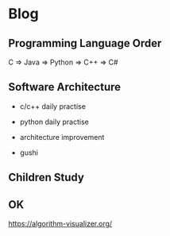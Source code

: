 # Blog

## Programming Language Order

C => Java => Python => C++ => C#

## Software Architecture


- c/c++ daily practise

- python daily practise

- architecture improvement

- gushi

## Children Study


## OK

https://algorithm-visualizer.org/
